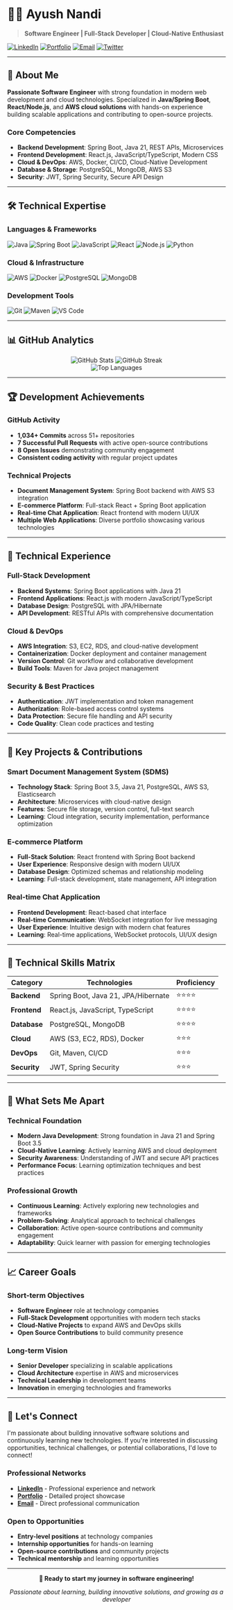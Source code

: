 # 👨‍💻 Ayush Nandi

> **Software Engineer | Full-Stack Developer | Cloud-Native Enthusiast**

[![LinkedIn](https://img.shields.io/badge/LinkedIn-0077B5?style=for-the-badge&logo=linkedin&logoColor=white)](https://linkedin.com/in/ayushnandi)
[![Portfolio](https://img.shields.io/badge/Portfolio-FF5722?style=for-the-badge&logo=todoist&logoColor=white)](https://ayushnandiportfolio.netlify.app/)
[![Email](https://img.shields.io/badge/Email-D14836?style=for-the-badge&logo=gmail&logoColor=white)](mailto:sendbox827@gmail.com)
[![Twitter](https://img.shields.io/badge/Twitter-1DA1F2?style=for-the-badge&logo=twitter&logoColor=white)](https://twitter.com/ayushnandi11)

---

## 🚀 About Me

**Passionate Software Engineer** with strong foundation in modern web development and cloud technologies. Specialized in **Java/Spring Boot**, **React/Node.js**, and **AWS cloud solutions** with hands-on experience building scalable applications and contributing to open-source projects.

### **Core Competencies**
- **Backend Development**: Spring Boot, Java 21, REST APIs, Microservices
- **Frontend Development**: React.js, JavaScript/TypeScript, Modern CSS
- **Cloud & DevOps**: AWS, Docker, CI/CD, Cloud-Native Development
- **Database & Storage**: PostgreSQL, MongoDB, AWS S3
- **Security**: JWT, Spring Security, Secure API Design

---

## 🛠️ Technical Expertise

### **Languages & Frameworks**
![Java](https://img.shields.io/badge/Java-ED8B00?style=for-the-badge&logo=openjdk&logoColor=white)
![Spring Boot](https://img.shields.io/badge/Spring_Boot-6DB33F?style=for-the-badge&logo=spring-boot&logoColor=white)
![JavaScript](https://img.shields.io/badge/JavaScript-323330?style=for-the-badge&logo=javascript&logoColor=F7DF1E)
![React](https://img.shields.io/badge/React-20232A?style=for-the-badge&logo=react&logoColor=61DAFB)
![Node.js](https://img.shields.io/badge/Node.js-43853D?style=for-the-badge&logo=node.js&logoColor=white)
![Python](https://img.shields.io/badge/Python-3776AB?style=for-the-badge&logo=python&logoColor=white)

### **Cloud & Infrastructure**
![AWS](https://img.shields.io/badge/AWS-232F3E?style=for-the-badge&logo=amazon-aws&logoColor=white)
![Docker](https://img.shields.io/badge/Docker-2496ED?style=for-the-badge&logo=docker&logoColor=white)
![PostgreSQL](https://img.shields.io/badge/PostgreSQL-316192?style=for-the-badge&logo=postgresql&logoColor=white)
![MongoDB](https://img.shields.io/badge/MongoDB-4EA94B?style=for-the-badge&logo=mongodb&logoColor=white)

### **Development Tools**
![Git](https://img.shields.io/badge/Git-F05032?style=for-the-badge&logo=git&logoColor=white)
![Maven](https://img.shields.io/badge/Maven-C71A36?style=for-the-badge&logo=apache-maven&logoColor=white)
![VS Code](https://img.shields.io/badge/VS_Code-007ACC?style=for-the-badge&logo=visual-studio-code&logoColor=white)

---

## 📊 GitHub Analytics

<div align="center">
  <img src="https://github-readme-stats.vercel.app/api?username=ayushnandi&show_icons=true&theme=radical&hide_border=true&bg_color=0D1117&title_color=58A6FF&text_color=8B949E&icon_color=58A6FF" alt="GitHub Stats" />
  <img src="https://github-readme-streak-stats.herokuapp.com/?user=ayushnandi&theme=radical&hide_border=true&background=0D1117&stroke=58A6FF&ring=58A6FF&fire=58A6FF&currStreakNum=8B949E&currStreakLabel=58A6FF&sideNums=8B949E&sideLabels=58A6FF&dates=8B949E" alt="GitHub Streak" />
</div>

<div align="center">
  <img src="https://github-readme-stats.vercel.app/api/top-langs/?username=ayushnandi&layout=compact&theme=radical&hide_border=true&bg_color=0D1117&title_color=58A6FF&text_color=8B949E" alt="Top Languages" />
</div>

---

## 🏆 Development Achievements

### **GitHub Activity**
- **1,034+ Commits** across 51+ repositories
- **7 Successful Pull Requests** with active open-source contributions
- **8 Open Issues** demonstrating community engagement
- **Consistent coding activity** with regular project updates

### **Technical Projects**
- **Document Management System**: Spring Boot backend with AWS S3 integration
- **E-commerce Platform**: Full-stack React + Spring Boot application
- **Real-time Chat Application**: React frontend with modern UI/UX
- **Multiple Web Applications**: Diverse portfolio showcasing various technologies

---

## 💼 Technical Experience

### **Full-Stack Development**
- **Backend Systems**: Spring Boot applications with Java 21
- **Frontend Applications**: React.js with modern JavaScript/TypeScript
- **Database Design**: PostgreSQL with JPA/Hibernate
- **API Development**: RESTful APIs with comprehensive documentation

### **Cloud & DevOps**
- **AWS Integration**: S3, EC2, RDS, and cloud-native development
- **Containerization**: Docker deployment and container management
- **Version Control**: Git workflow and collaborative development
- **Build Tools**: Maven for Java project management

### **Security & Best Practices**
- **Authentication**: JWT implementation and token management
- **Authorization**: Role-based access control systems
- **Data Protection**: Secure file handling and API security
- **Code Quality**: Clean code practices and testing

---

## 🎯 Key Projects & Contributions

### **Smart Document Management System (SDMS)**
- **Technology Stack**: Spring Boot 3.5, Java 21, PostgreSQL, AWS S3, Elasticsearch
- **Architecture**: Microservices with cloud-native design
- **Features**: Secure file storage, version control, full-text search
- **Learning**: Cloud integration, security implementation, performance optimization

### **E-commerce Platform**
- **Full-Stack Solution**: React frontend with Spring Boot backend
- **User Experience**: Responsive design with modern UI/UX
- **Database Design**: Optimized schemas and relationship modeling
- **Learning**: Full-stack development, state management, API integration

### **Real-time Chat Application**
- **Frontend Development**: React-based chat interface
- **Real-time Communication**: WebSocket integration for live messaging
- **User Experience**: Intuitive design with modern chat features
- **Learning**: Real-time applications, WebSocket protocols, UI/UX design

---

## 🔧 Technical Skills Matrix

| **Category** | **Technologies** | **Proficiency** |
|-------------|------------------|-----------------|
| **Backend** | Spring Boot, Java 21, JPA/Hibernate | ⭐⭐⭐⭐ |
| **Frontend** | React.js, JavaScript, TypeScript | ⭐⭐⭐⭐ |
| **Database** | PostgreSQL, MongoDB | ⭐⭐⭐⭐ |
| **Cloud** | AWS (S3, EC2, RDS), Docker | ⭐⭐⭐ |
| **DevOps** | Git, Maven, CI/CD | ⭐⭐⭐ |
| **Security** | JWT, Spring Security | ⭐⭐⭐ |

---

## 🌟 What Sets Me Apart

### **Technical Foundation**
- **Modern Java Development**: Strong foundation in Java 21 and Spring Boot 3.5
- **Cloud-Native Learning**: Actively learning AWS and cloud deployment
- **Security Awareness**: Understanding of JWT and secure API practices
- **Performance Focus**: Learning optimization techniques and best practices

### **Professional Growth**
- **Continuous Learning**: Actively exploring new technologies and frameworks
- **Problem-Solving**: Analytical approach to technical challenges
- **Collaboration**: Active open-source contributions and community engagement
- **Adaptability**: Quick learner with passion for emerging technologies

---

## 📈 Career Goals

### **Short-term Objectives**
- **Software Engineer** role at technology companies
- **Full-Stack Development** opportunities with modern tech stacks
- **Cloud-Native Projects** to expand AWS and DevOps skills
- **Open Source Contributions** to build community presence

### **Long-term Vision**
- **Senior Developer** specializing in scalable applications
- **Cloud Architecture** expertise in AWS and microservices
- **Technical Leadership** in development teams
- **Innovation** in emerging technologies and frameworks

---

## 🤝 Let's Connect

I'm passionate about building innovative software solutions and continuously learning new technologies. If you're interested in discussing opportunities, technical challenges, or potential collaborations, I'd love to connect!

### **Professional Networks**
- **[LinkedIn](https://linkedin.com/in/ayushnandi)** - Professional experience and network
- **[Portfolio](https://ayushnandiportfolio.netlify.app/)** - Detailed project showcase
- **[Email](mailto:sendbox827@gmail.com)** - Direct professional communication

### **Open to Opportunities**
- **Entry-level positions** at technology companies
- **Internship opportunities** for hands-on learning
- **Open-source contributions** and community projects
- **Technical mentorship** and learning opportunities

---

<div align="center">

**🚀 Ready to start my journey in software engineering!**

*Passionate about learning, building innovative solutions, and growing as a developer*

</div>
